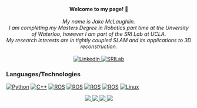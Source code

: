 <p align="center">
    <b>Welcome to my page! 👋</b><br><br>
    <i>
        My name is Jake McLaughlin.<br>
        I am completing my Masters Degree in Robotics part time at the Unversity of Waterloo, however I am part of the SRI Lab at UCLA.<br>
        My research interests are in tightly coupled SLAM and its applications to 3D reconstruction.<br>
    </i><br>
    <a href="https://www.linkedin.com/in/jakefmclaughlin">
        <img src="https://img.shields.io/badge/LinkedIn-blue?style=flat-square&logo=linkedin" alt="LinkedIn">
    </a>
    <a href="https://sri-lab.seas.ucla.edu/">
        <img src="https://img.shields.io/badge/SRILab-blue?style=flat-square&logo=SRILab" alt="SRILab">
    </a>
</p>

### Languages/Technologies
[![Python](https://img.shields.io/badge/python-black?style=for-the-badge&logo=python)](https://github.com/jakemclaughlin6)
[![C++](https://img.shields.io/badge/c++-black?style=for-the-badge&logo=cplusplus)](https://github.com/jakemclaughlin6)
[![ROS](https://img.shields.io/badge/ros-black?style=for-the-badge&logo=ros)](https://github.com/jakemclaughlin6)
[![ROS](https://img.shields.io/badge/opencv-black?style=for-the-badge&logo=opencv)](https://github.com/jakemclaughlin6)
[![ROS](https://img.shields.io/badge/pcl-black?style=for-the-badge&logo=pcl)](https://github.com/jakemclaughlin6)
[![ROS](https://img.shields.io/badge/eigen-black?style=for-the-badge&logo=eigen)](https://github.com/jakemclaughlin6)
[![Linux](https://img.shields.io/badge/linux-black?style=for-the-badge&logo=Linux)](https://github.com/jakemclaughlin6)

<p align="center">
  <a href="https://github.com/jakemclaughlin6">
    <img src="http://github-profile-summary-cards.vercel.app/api/cards/profile-details?username=jakemclaughlin6&theme=transparent" />
  </a>
  <a href="https://github.com/jakemclaughlin6">
    <img src="https://github-readme-streak-stats.herokuapp.com/?user=jakemclaughlin6&hide_border=true&card_width=338&theme=transparent" />
  </a>
  <a href="https://github.com/jakemclaughlin6">
    <img src="http://github-profile-summary-cards.vercel.app/api/cards/stats?username=jakemclaughlin6&theme=transparent" />
  </a>
  <a href="https://github.com/jakemclaughlin6">
    <img src="https://github-readme-stats.vercel.app/api/top-langs/?username=jakemclaughlin6&langs_count=10&exclude_repo=&hide=jupyter%20notebook,vim%20script,cmake,makefile,batchfile,emacs%20lisp,css,html&layout=default&card_width=699&hide_border=true&theme=transparent" />
  </a>
</p>

